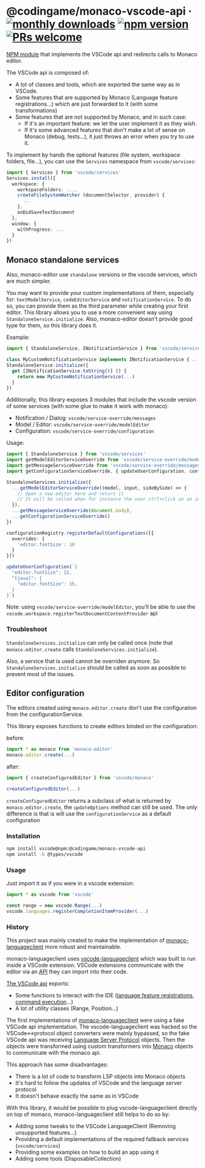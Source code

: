 # @codingame/monaco-vscode-api &middot; [![monthly downloads](https://img.shields.io/npm/dm/@codingame/monaco-vscode-api)](https://www.npmjs.com/package/@codingame/monaco-vscode-api) [![npm version](https://img.shields.io/npm/v/@codingame/monaco-vscode-api.svg?style=flat)](https://www.npmjs.com/package/@codingame/monaco-vscode-api) [![PRs welcome](https://img.shields.io/badge/PRs-welcome-brightgreen.svg)](https://github.com/codingame/monaco-vscode-api/pulls)

[NPM module](https://www.npmjs.com/) that implements the VSCode api and redirects calls to Monaco editor.

The VSCode api is composed of:

- A lot of classes and tools, which are exported the same way as in VSCode.
- Some features that are supported by Monaco (Language feature registrations...) which are just forwarded to it (with some transformations)
- Some features that are not supported by Monaco, and in such case:
  - If it's an important feature: we let the user implement it as they wish.
  - If it's some advanced features that don't make a lot of sense on Monaco (debug, tests...), it just throws an error when you try to use it.


To implement by hands the optional features (file system, workspace folders, file...), you can use the `Services` namespace from `vscode/services`:
```typescript
import { Services } from 'vscode/services'
Services.install({
  workspace: {
    workspaceFolders: ...,
    createFileSystemWatcher (documentSelector, provider) {
      ...
    },
    onDidSaveTextDocument
  },
  window: {
    withProgress: ...
  }
})
```

## Monaco standalone services

Also, monaco-editor use `standalone` versions or the vscode services, which are much simpler.

You may want to provide your custom implementations of them, especially for: `textModelService`, `codeEditorService` and `notificationService`. To do so, you can provide them as the third parameter while creating your first editor.
This library allows you to use a more convenient way using `StandaloneService.initialize`.
Also, monaco-editor doesn't provide good type for them, so this library does it.

Example:
```typescript
import { StandaloneService, INotificationService } from 'vscode/services'

class MyCustomNotificationService implements INotificationService { ... }
StandaloneService.initialize({
  get [INotificationService.toString()] () {
    return new MyCustomNotificationService(...)
  }
})
```

Additionally, this library exposes 3 modules that include the vscode version of some services (with some glue to make it work with monaco):
- Notification / Dialog: `vscode/service-override/messages`
- Model / Editor: `vscode/service-override/modelEditor`
- Configuration: `vscode/service-override/configuration`

Usage:
```typescript
import { StandaloneService } from 'vscode/services'
import getModelEditorServiceOverride from 'vscode/service-override/modelEditor'
import getMessageServiceOverride from 'vscode/service-override/messages'
import getConfigurationServiceOverride, { updateUserConfiguration, configurationRegistry } from 'vscode/service-override/configuration'

StandaloneServices.initialize({
  ...getModelEditorServiceOverride((model, input, sideBySide) => {
    // Open a new editor here and return it
    // It will be called when for instance the user ctrl+click on an import
  }),
  ...getMessageServiceOverride(document.body),
  ...getConfigurationServiceOverride()
})

configurationRegistry.registerDefaultConfigurations([{
  overrides: {
    'editor.fontSize': 10
  }
}])

updateUserConfiguration(`{
  "editor.fontSize": 12,
  "[java]": {
    "editor.fontSize": 15,
  }
}`)
```

Note: using `vscode/service-override/modelEditor`, you'll be able to use the `vscode.workspace.registerTextDocumentContentProvider` api

### Troubleshoot

`StandaloneServices.initialize` can only be called once (note that `monaco.editor.create` calls `StandaloneServices.initialize`).

Also, a service that is used cannot be overriden anymore. So `StandaloneServices.initialize` should be called as soon as possible to prevent most of the issues.

## Editor configuration

The editors created using `monaco.editor.create` don't use the configuration from the configurationService.

This library exposes functions to create editors binded on the configuration:

before:
```typescript
import * as monaco from 'monaco-editor'
monaco.editor.create(...)
```

after:
```typescript
import { createConfiguredEditor } from 'vscode/monaco'

createConfiguredEditor(...)
```

`createConfiguredEditor` returns a subclass of what is returned by `monaco.editor.create`, the `updateOptions` method can still be used.
The only difference is that is will use the `configurationService` as a default configuration

### Installation

```bash
npm install vscode@npm:@codingame/monaco-vscode-api
npm install -D @types/vscode
```

### Usage

Just import it as if you were in a vscode extension:

```typescript
import * as vscode from 'vscode'

const range = new vscode.Range(...)
vscode.languages.registerCompletionItemProvider(...)
```

### History

This project was mainly created to make the implementation of [monaco-languageclient](https://github.com/TypeFox/monaco-languageclient) more robust and maintainable.

monaco-languageclient uses [vscode-languageclient](https://www.npmjs.com/package/vscode-languageclient) which was built to run inside a VSCode extension. VSCode extensions communicate with the editor via an [API](https://www.npmjs.com/package/@types/vscode) they can import into their code.

[The VSCode api](https://code.visualstudio.com/api/references/vscode-api) exports:
- Some functions to interact with the IDE ([language feature registrations](https://code.visualstudio.com/api/references/vscode-api#languages), [command execution](https://code.visualstudio.com/api/references/vscode-api#commands)...)
- A lot of utility classes (Range, Position...)

The first implementations of [monaco-languageclient](https://github.com/TypeFox/monaco-languageclient) were using a fake VSCode api implementation. The vscode-languageclient was hacked so the VSCode<->protocol object converters were mainly bypassed, so the fake VSCode api was receiving [Language Server Protocol](https://microsoft.github.io/language-server-protocol/specifications/lsp/3.17/specification/) objects. Then the objects were transformed using custom transformers into [Monaco](https://www.npmjs.com/package/monaco-editor) objects to communicate with the monaco api.

This approach has some disadvantages:
- There is a lot of code to transform LSP objects into Monaco objects
- It's hard to follow the updates of VSCode and the language server protocol
- It doesn't behave exactly the same as in VSCode

With this library, it would be possible to plug vscode-languageclient directly on top of monaco, monaco-languageclient still helps to do so by:
- Adding some tweaks to the VSCode LanguageClient (Removing unsupported features...)
- Providing a default implementations of the required fallback services (`vscode/services`)
- Providing some examples on how to build an app using it
- Adding some tools (DisposableCollection)
